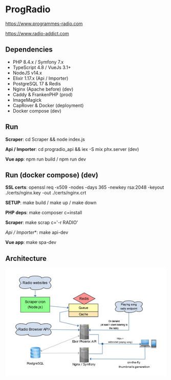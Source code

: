 ProgRadio
=========

https://www.programmes-radio.com

https://www.radio-addict.com

Dependencies
--------------
- PHP 8.4.x / Symfony 7.x
- TypeScript 4.8 / VueJs 3.1+
- NodeJS v14.x
- Elixir 1.17.x (Api / Importer)
- PostgreSQL 17 & Redis
- Nginx (Apache before) (dev)
- Caddy & FrankenPHP (prod)
- ImageMagick
- CapRover & Docker (deployment)
- Docker compose (dev)

Run
--------------
**Scraper**: cd Scraper && node index.js

**Api / Importer**: cd progradio_api && iex -S mix phx.server (dev)

**Vue app**: npm run build / npm run dev

Run (docker compose) (dev)
--------------
**SSL certs**: openssl req -x509 -nodes -days 365 -newkey rsa:2048 -keyout ./certs/nginx.key -out ./certs/nginx.crt

**SETUP**: make build / make up / make down

**PHP deps**: make composer c=install

**Scraper**: make scrap c='-r RADIO'

*Api / Importer**: make api-dev

**Vue app**: make spa-dev

Architecture
--------------

![Flowchart](docs/ArchitectureFlowchart.png)

